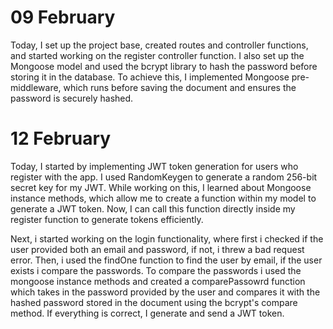 # 09 February

Today, I set up the project base, created routes and controller functions, and started working on the register controller function. I also set up the Mongoose model and used the bcrypt library to hash the password before storing it in the database. To achieve this, I implemented Mongoose pre-middleware, which runs before saving the document and ensures the password is securely hashed.

# 12 February

Today, I started by implementing JWT token generation for users who register with the app. I used RandomKeygen to generate a random 256-bit secret key for my JWT. While working on this, I learned about Mongoose instance methods, which allow me to create a function within my model to generate a JWT token. Now, I can call this function directly inside my register function to generate tokens efficiently.

Next, i started working on the login functionality, where first i checked if the user provided both an email and password, if not, i threw a bad request error. Then, i used the findOne function to find the user by email, if the user exists i compare the passwords. To compare the passwords i used the mongoose instance methods and created a comparePassowrd function which takes in the password provided by the user and compares it with the hashed password stored in the document using the bcrypt's compare method. If everything is correct, I generate and send a JWT token.